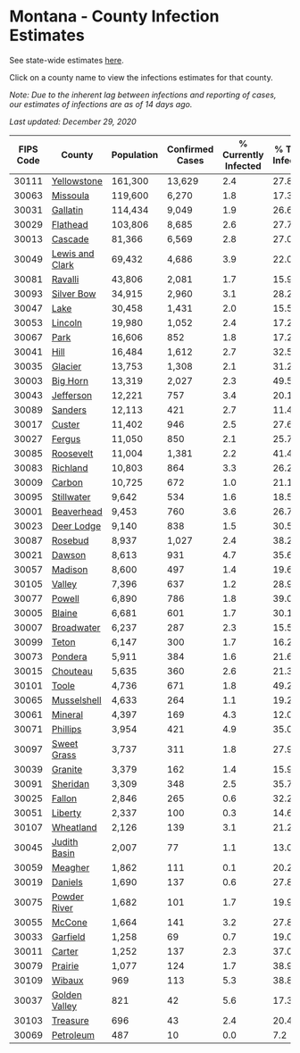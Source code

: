 # Montana - County Infection Estimates

See state-wide estimates [here](/infections/us-mt).

Click on a county name to view the infections estimates for that county.

*Note: Due to the inherent lag between infections and reporting of cases, our estimates of infections are as of 14 days ago.*

*Last updated: December 29, 2020*

|   FIPS Code |                             County |   Population |   Confirmed Cases |   % Currently Infected |   % Total Infected |
|-------------|------------------------------------|--------------|-------------------|------------------------|--------------------|
|       30111 |         [Yellowstone](yellowstone) |      161,300 |            13,629 |                    2.4 |               27.8 |
|       30063 |               [Missoula](missoula) |      119,600 |             6,270 |                    1.8 |               17.3 |
|       30031 |               [Gallatin](gallatin) |      114,434 |             9,049 |                    1.9 |               26.6 |
|       30029 |               [Flathead](flathead) |      103,806 |             8,685 |                    2.6 |               27.7 |
|       30013 |                 [Cascade](cascade) |       81,366 |             6,569 |                    2.8 |               27.0 |
|       30049 | [Lewis and Clark](lewis-and-clark) |       69,432 |             4,686 |                    3.9 |               22.0 |
|       30081 |                 [Ravalli](ravalli) |       43,806 |             2,081 |                    1.7 |               15.9 |
|       30093 |           [Silver Bow](silver-bow) |       34,915 |             2,960 |                    3.1 |               28.2 |
|       30047 |                       [Lake](lake) |       30,458 |             1,431 |                    2.0 |               15.5 |
|       30053 |                 [Lincoln](lincoln) |       19,980 |             1,052 |                    2.4 |               17.2 |
|       30067 |                       [Park](park) |       16,606 |               852 |                    1.8 |               17.2 |
|       30041 |                       [Hill](hill) |       16,484 |             1,612 |                    2.7 |               32.5 |
|       30035 |                 [Glacier](glacier) |       13,753 |             1,308 |                    2.1 |               31.2 |
|       30003 |               [Big Horn](big-horn) |       13,319 |             2,027 |                    2.3 |               49.5 |
|       30043 |             [Jefferson](jefferson) |       12,221 |               757 |                    3.4 |               20.1 |
|       30089 |                 [Sanders](sanders) |       12,113 |               421 |                    2.7 |               11.4 |
|       30017 |                   [Custer](custer) |       11,402 |               946 |                    2.5 |               27.6 |
|       30027 |                   [Fergus](fergus) |       11,050 |               850 |                    2.1 |               25.7 |
|       30085 |             [Roosevelt](roosevelt) |       11,004 |             1,381 |                    2.2 |               41.4 |
|       30083 |               [Richland](richland) |       10,803 |               864 |                    3.3 |               26.2 |
|       30009 |                   [Carbon](carbon) |       10,725 |               672 |                    1.0 |               21.1 |
|       30095 |           [Stillwater](stillwater) |        9,642 |               534 |                    1.6 |               18.5 |
|       30001 |           [Beaverhead](beaverhead) |        9,453 |               760 |                    3.6 |               26.7 |
|       30023 |           [Deer Lodge](deer-lodge) |        9,140 |               838 |                    1.5 |               30.5 |
|       30087 |                 [Rosebud](rosebud) |        8,937 |             1,027 |                    2.4 |               38.2 |
|       30021 |                   [Dawson](dawson) |        8,613 |               931 |                    4.7 |               35.6 |
|       30057 |                 [Madison](madison) |        8,600 |               497 |                    1.4 |               19.6 |
|       30105 |                   [Valley](valley) |        7,396 |               637 |                    1.2 |               28.9 |
|       30077 |                   [Powell](powell) |        6,890 |               786 |                    1.8 |               39.0 |
|       30005 |                   [Blaine](blaine) |        6,681 |               601 |                    1.7 |               30.1 |
|       30007 |           [Broadwater](broadwater) |        6,237 |               287 |                    2.3 |               15.5 |
|       30099 |                     [Teton](teton) |        6,147 |               300 |                    1.7 |               16.2 |
|       30073 |                 [Pondera](pondera) |        5,911 |               384 |                    1.6 |               21.6 |
|       30015 |               [Chouteau](chouteau) |        5,635 |               360 |                    2.6 |               21.3 |
|       30101 |                     [Toole](toole) |        4,736 |               671 |                    1.8 |               49.2 |
|       30065 |         [Musselshell](musselshell) |        4,633 |               264 |                    1.1 |               19.2 |
|       30061 |                 [Mineral](mineral) |        4,397 |               169 |                    4.3 |               12.0 |
|       30071 |               [Phillips](phillips) |        3,954 |               421 |                    4.9 |               35.0 |
|       30097 |         [Sweet Grass](sweet-grass) |        3,737 |               311 |                    1.8 |               27.9 |
|       30039 |                 [Granite](granite) |        3,379 |               162 |                    1.4 |               15.9 |
|       30091 |               [Sheridan](sheridan) |        3,309 |               348 |                    2.5 |               35.7 |
|       30025 |                   [Fallon](fallon) |        2,846 |               265 |                    0.6 |               32.2 |
|       30051 |                 [Liberty](liberty) |        2,337 |               100 |                    0.3 |               14.6 |
|       30107 |             [Wheatland](wheatland) |        2,126 |               139 |                    3.1 |               21.2 |
|       30045 |       [Judith Basin](judith-basin) |        2,007 |                77 |                    1.1 |               13.0 |
|       30059 |                 [Meagher](meagher) |        1,862 |               111 |                    0.1 |               20.2 |
|       30019 |                 [Daniels](daniels) |        1,690 |               137 |                    0.6 |               27.8 |
|       30075 |       [Powder River](powder-river) |        1,682 |               101 |                    1.7 |               19.9 |
|       30055 |                   [McCone](mccone) |        1,664 |               141 |                    3.2 |               27.8 |
|       30033 |               [Garfield](garfield) |        1,258 |                69 |                    0.7 |               19.0 |
|       30011 |                   [Carter](carter) |        1,252 |               137 |                    2.3 |               37.0 |
|       30079 |                 [Prairie](prairie) |        1,077 |               124 |                    1.7 |               38.9 |
|       30109 |                   [Wibaux](wibaux) |          969 |               113 |                    5.3 |               38.8 |
|       30037 |     [Golden Valley](golden-valley) |          821 |                42 |                    5.6 |               17.3 |
|       30103 |               [Treasure](treasure) |          696 |                43 |                    2.4 |               20.4 |
|       30069 |             [Petroleum](petroleum) |          487 |                10 |                    0.0 |                7.2 |
